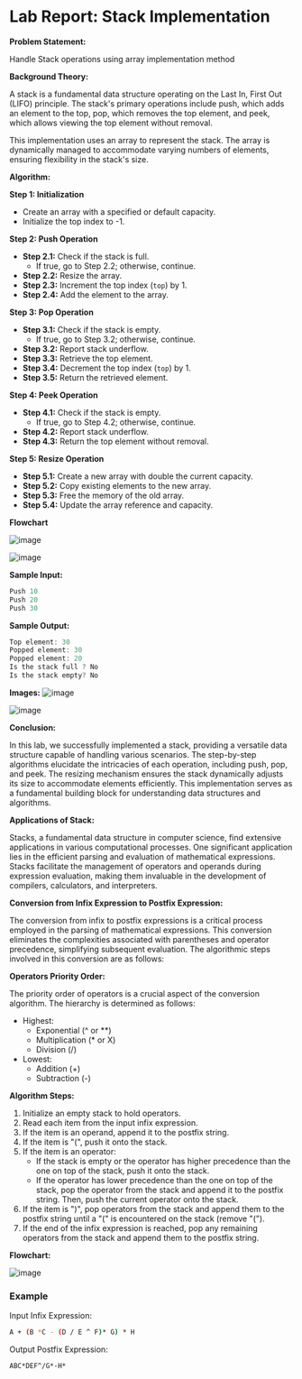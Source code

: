 # Lab Report: Stack Implementation

**Problem Statement:**

Handle Stack operations using array implementation method

**Background Theory:**

A stack is a fundamental data structure operating on the Last In, First Out (LIFO) principle. The stack's primary operations include push, which adds an element to the top, pop, which removes the top element, and peek, which allows viewing the top element without removal.

This implementation uses an array to represent the stack. The array is dynamically managed to accommodate varying numbers of elements, ensuring flexibility in the stack's size.

**Algorithm:**

**Step 1: Initialization**

- Create an array with a specified or default capacity.
- Initialize the top index to -1.

**Step 2: Push Operation**

- **Step 2.1:** Check if the stack is full.
  - If true, go to Step 2.2; otherwise, continue.
- **Step 2.2:** Resize the array.
- **Step 2.3:** Increment the top index (`top`) by 1.
- **Step 2.4:** Add the element to the array.

**Step 3: Pop Operation**

- **Step 3.1:** Check if the stack is empty.
  - If true, go to Step 3.2; otherwise, continue.
- **Step 3.2:** Report stack underflow.
- **Step 3.3:** Retrieve the top element.
- **Step 3.4:** Decrement the top index (`top`) by 1.
- **Step 3.5:** Return the retrieved element.

**Step 4: Peek Operation**

- **Step 4.1:** Check if the stack is empty.
  - If true, go to Step 4.2; otherwise, continue.
- **Step 4.2:** Report stack underflow.
- **Step 4.3:** Return the top element without removal.

**Step 5: Resize Operation**

- **Step 5.1:** Create a new array with double the current capacity.
- **Step 5.2:** Copy existing elements to the new array.
- **Step 5.3:** Free the memory of the old array.
- **Step 5.4:** Update the array reference and capacity.

**Flowchart**

![image](https://github.com/seamoonpandey/4th-sem-DSA-lab/assets/115852972/f7e4a5fa-7e92-494d-80ea-86cb0f59e7dc)

![image](https://github.com/seamoonpandey/4th-sem-DSA-lab/assets/115852972/4b5641ae-f16a-4f06-a78f-c705f21113ee)

**Sample Input:**

```C++
Push 10
Push 20
Push 30
```

**Sample Output:**

```C++
Top element: 30
Popped element: 30
Popped element: 20
Is the stack full ? No
Is the stack empty? No
```

**Images:**
![image](https://github.com/seamoonpandey/4th-sem-DSA-lab/assets/115852972/49fa5015-571e-4dae-96a9-c07ff7c0d731)

![image](https://github.com/seamoonpandey/4th-sem-DSA-lab/assets/115852972/aa0be846-1e35-47dc-8c27-3849639b6006)

**Conclusion:**

In this lab, we successfully implemented a stack, providing a versatile data structure capable of handling various scenarios. The step-by-step algorithms elucidate the intricacies of each operation, including push, pop, and peek. The resizing mechanism ensures the stack dynamically adjusts its size to accommodate elements efficiently. This implementation serves as a fundamental building block for understanding data structures and algorithms.


**Applications of Stack:**

Stacks, a fundamental data structure in computer science, find extensive applications in various computational processes. One significant application lies in the efficient parsing and evaluation of mathematical expressions. Stacks facilitate the management of operators and operands during expression evaluation, making them invaluable in the development of compilers, calculators, and interpreters.

**Conversion from Infix Expression to Postfix Expression:**

The conversion from infix to postfix expressions is a critical process employed in the parsing of mathematical expressions. This conversion eliminates the complexities associated with parentheses and operator precedence, simplifying subsequent evaluation. The algorithmic steps involved in this conversion are as follows:

**Operators Priority Order:**

The priority order of operators is a crucial aspect of the conversion algorithm. The hierarchy is determined as follows:

- Highest:
  - Exponential (^ or **)
  - Multiplication (* or X)
  - Division (/)
- Lowest:
  - Addition (+)
  - Subtraction (-)

**Algorithm Steps:**

1. Initialize an empty stack to hold operators.
2. Read each item from the input infix expression.
3. If the item is an operand, append it to the postfix string.
4. If the item is "(", push it onto the stack.
5. If the item is an operator:
   - If the stack is empty or the operator has higher precedence than the one on top of the stack, push it onto the stack.
   - If the operator has lower precedence than the one on top of the stack, pop the operator from the stack and append it to the postfix string. Then, push the current operator onto the stack.
6. If the item is ")", pop operators from the stack and append them to the postfix string until a "(" is encountered on the stack (remove "(").
7. If the end of the infix expression is reached, pop any remaining operators from the stack and append them to the postfix string.

**Flowchart:**

![image](https://github.com/seamoonpandey/4th-sem-DSA-lab/assets/115852972/ce9403bd-2ad2-4d93-ade3-cc58e8b292ad)

### Example

Input Infix Expression: 
```bash
A + (B *C - (D / E ^ F)* G) * H
```

Output Postfix Expression:
```bash
ABC*DEF^/G*-H*
```
